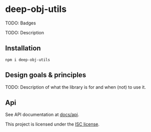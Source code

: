 # deep-obj-utils

TODO: Badges

TODO: Description

## Installation

```shell
npm i deep-obj-utils
```

## Design goals & principles

TODO: Description of what the library is for and when (not) to use it.

## Api

See API documentation at [docs/api](docs/api/index.html).

This project is licensed under the [ISC license](LICENSE).
